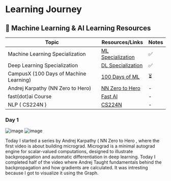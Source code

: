 # Learning Journey 


## 📌 Machine Learning & AI Learning Resources  

| Topic                                       | Resources/Links                                       | Notes |
|---------------------------------------------|------------------------------------------------------|-------|
| Machine Learning Specialization             | [ML Specialization](https://www.coursera.org/specializations/machine-learning-introduction) | ✅  |
| Deep Learning Specialization                | [DL Specialization](https://www.coursera.org/specializations/deep-learning) | ✅  |
| CampusX (100 Days of Machine Learning)      | [100 Days of ML](https://campusx.in/) |⏳  |
| Andrej Karpathy (NN Zero to Hero)           | [NN Zero to Hero](https://karpathy.ai/neural-networks-zero-to-hero) | -  |
| fast(dot)ai Course           | [Fast AI](https://www.fast.ai/) | -  |
| NLP ( CS224N )           | [CS224N](https://www.youtube.com/watch?v=rmVRLeJRkl4&list=PLoROMvodv4rMFqRtEuo6SGjY4XbRIVRd4) | -  |



### Day 1


![image](https://github.com/user-attachments/assets/d86668fe-3ff1-4146-b8db-87a461ff6341)
![image](https://github.com/user-attachments/assets/ad7a228f-bc37-4291-a996-3bf2f5589f79)

Today I started a series by Andrej Karpathy ( NN Zero to Hero , where the first video is about building micrograd. Micrograd is a minimal autograd engine for scalar-valued computations, designed to illustrate backpropagation and automatic differentiation in deep learning. Today I completed half of the video where Andrej Taught fundamentals behind the backpropagation and how gradients are calculated. It was intresting because I got to visualize it using the Graph.

